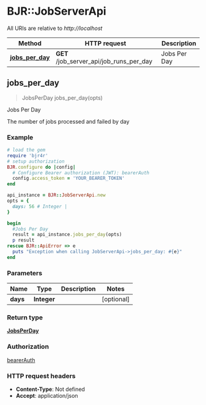 # BJR::JobServerApi

All URIs are relative to *http://localhost*

Method | HTTP request | Description
------------- | ------------- | -------------
[**jobs_per_day**](JobServerApi.md#jobs_per_day) | **GET** /job_server_api/job_runs_per_day | Jobs Per Day



## jobs_per_day

> JobsPerDay jobs_per_day(opts)

Jobs Per Day

The number of jobs processed and failed by day

### Example

```ruby
# load the gem
require 'bjr4r'
# setup authorization
BJR.configure do |config|
  # Configure Bearer authorization (JWT): bearerAuth
  config.access_token = 'YOUR_BEARER_TOKEN'
end

api_instance = BJR::JobServerApi.new
opts = {
  days: 56 # Integer | 
}

begin
  #Jobs Per Day
  result = api_instance.jobs_per_day(opts)
  p result
rescue BJR::ApiError => e
  puts "Exception when calling JobServerApi->jobs_per_day: #{e}"
end
```

### Parameters


Name | Type | Description  | Notes
------------- | ------------- | ------------- | -------------
 **days** | **Integer**|  | [optional] 

### Return type

[**JobsPerDay**](JobsPerDay.md)

### Authorization

[bearerAuth](../README.md#bearerAuth)

### HTTP request headers

- **Content-Type**: Not defined
- **Accept**: application/json

